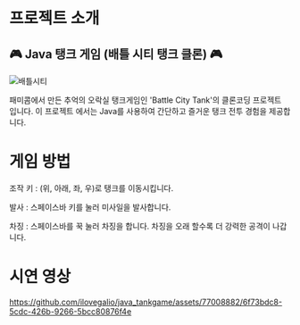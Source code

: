 # 프로젝트 소개

<h2> 🎮 Java 탱크 게임 (배틀 시티 탱크 클론) 🎮 </h2>

![배틀시티](https://github.com/ilovegalio/java_tankgame/assets/77008882/e2a671d4-e89a-47c3-a07c-ece9ad0e721e)


패미콤에서 만든 추억의 오락실 탱크게임인 'Battle City Tank'의 클론코딩 프로젝트 입니다. 이 프로젝트 에서는 Java를 사용하여 간단하고 즐거운 탱크 전투 경험을 제공합니다.

# 게임 방법
조작 키 : (위, 아래, 좌, 우)로 탱크를 이동시킵니다.

발사 : 스페이스바 키를 눌러 미사일을 발사합니다.

차징 : 스페이스바를 꾹 눌러 차징을 합니다. 차징을 오래 할수록 더 강력한 공격이 나갑니다.


# 시연 영상
https://github.com/ilovegalio/java_tankgame/assets/77008882/6f73bdc8-5cdc-426b-9266-5bcc80876f4e
